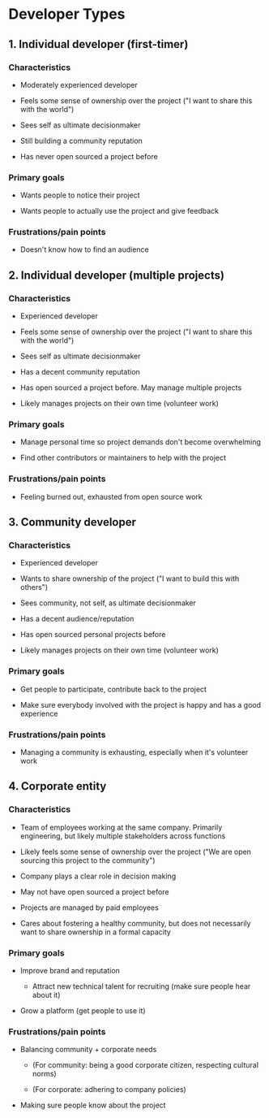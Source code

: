 # Developer Types

## 1. Individual developer (first-timer)

### Characteristics

* Moderately experienced developer

* Feels some sense of ownership over the project ("I want to share this with the world")

* Sees self as ultimate decisionmaker

* Still building a community reputation

* Has never open sourced a project before

### Primary goals

* Wants people to notice their project

* Wants people to actually use the project and give feedback

### Frustrations/pain points

* Doesn't know how to find an audience

## 2. Individual developer (multiple projects)

### Characteristics

* Experienced developer

* Feels some sense of ownership over the project ("I want to share this with the world")

* Sees self as ultimate decisionmaker

* Has a decent community reputation

* Has open sourced a project before. May manage multiple projects

* Likely manages projects on their own time (volunteer work)

### Primary goals

* Manage personal time so project demands don't become overwhelming

* Find other contributors or maintainers to help with the project

### Frustrations/pain points

* Feeling burned out, exhausted from open source work

## 3. Community developer

### Characteristics

* Experienced developer

* Wants to share ownership of the project ("I want to build this with others")

* Sees community, not self, as ultimate decisionmaker

* Has a decent audience/reputation

* Has open sourced personal projects before

* Likely manages projects on their own time (volunteer work)

### Primary goals

* Get people to participate, contribute back to the project

* Make sure everybody involved with the project is happy and has a good experience

### Frustrations/pain points

* Managing a community is exhausting, especially when it's volunteer work

## 4. Corporate entity

### Characteristics

* Team of employees working at the same company. Primarily engineering, but likely multiple stakeholders across functions

* Likely feels some sense of ownership over the project ("We are open sourcing this project to the community")

* Company plays a clear role in decision making

* May not have open sourced a project before

* Projects are managed by paid employees

* Cares about fostering a healthy community, but does not necessarily want to share ownership in a formal capacity

### Primary goals

* Improve brand and reputation

    * Attract new technical talent for recruiting (make sure people hear about it)

* Grow a platform (get people to use it)

### Frustrations/pain points

* Balancing community + corporate needs

    * (For community: being a good corporate citizen, respecting cultural norms)

    * (For corporate: adhering to company policies)

* Making sure people know about the project
